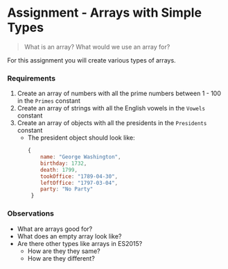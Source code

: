 # Assignment - Arrays with Simple Types

>  What is an array?  What would we use an array for?

For this assignment you will create various types of arrays.


### Requirements

1. Create an array of numbers with all the prime numbers between 1 - 100 in the ```Primes``` constant
2. Create an array of strings with all the English vowels in the ```Vowels``` constant
3. Create an array of objects with all the presidents in the ```Presidents``` constant
    * The president object should look like:
        ```js
        {
            name: "George Washington",
            birthday: 1732,
            death: 1799,
            tookOffice: "1789-04-30",
            leftOffice: "1797-03-04",
            party: "No Party"
         }
        ```


### Observations

* What are arrays good for?
* What does an empty array look like?
* Are there other types like arrays in ES2015?
    * How are they they same?
    * How are they different?

